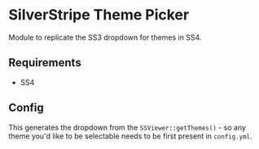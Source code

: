 # SilverStripe Theme Picker

Module to replicate the SS3 dropdown for themes in SS4.

## Requirements

- SS4

## Config

This generates the dropdown from the `SSViewer::getThemes()` - so any theme you'd like to be selectable needs to be first present in `config.yml`.
